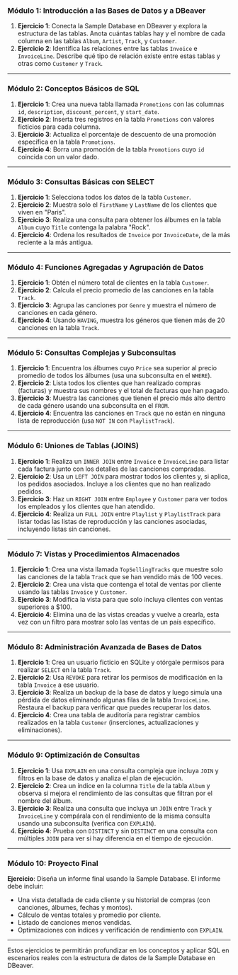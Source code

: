 ### **Módulo 1: Introducción a las Bases de Datos y a DBeaver**

1. **Ejercicio 1**: Conecta la Sample Database en DBeaver y explora la estructura de las tablas. Anota cuántas tablas hay y el nombre de cada columna en las tablas `Album`, `Artist`, `Track`, y `Customer`.
2. **Ejercicio 2**: Identifica las relaciones entre las tablas `Invoice` e `InvoiceLine`. Describe qué tipo de relación existe entre estas tablas y otras como `Customer` y `Track`.

---

### **Módulo 2: Conceptos Básicos de SQL**

1. **Ejercicio 1**: Crea una nueva tabla llamada `Promotions` con las columnas `id`, `description`, `discount_percent`, y `start_date`.
2. **Ejercicio 2**: Inserta tres registros en la tabla `Promotions` con valores ficticios para cada columna.
3. **Ejercicio 3**: Actualiza el porcentaje de descuento de una promoción específica en la tabla `Promotions`.
4. **Ejercicio 4**: Borra una promoción de la tabla `Promotions` cuyo `id` coincida con un valor dado.

---

### **Módulo 3: Consultas Básicas con SELECT**

1. **Ejercicio 1**: Selecciona todos los datos de la tabla `Customer`.
2. **Ejercicio 2**: Muestra solo el `FirstName` y `LastName` de los clientes que viven en "Paris".
3. **Ejercicio 3**: Realiza una consulta para obtener los álbumes en la tabla `Album` cuyo `Title` contenga la palabra "Rock".
4. **Ejercicio 4**: Ordena los resultados de `Invoice` por `InvoiceDate`, de la más reciente a la más antigua.

---

### **Módulo 4: Funciones Agregadas y Agrupación de Datos**

1. **Ejercicio 1**: Obtén el número total de clientes en la tabla `Customer`.
2. **Ejercicio 2**: Calcula el precio promedio de las canciones en la tabla `Track`.
3. **Ejercicio 3**: Agrupa las canciones por `Genre` y muestra el número de canciones en cada género.
4. **Ejercicio 4**: Usando `HAVING`, muestra los géneros que tienen más de 20 canciones en la tabla `Track`.

---

### **Módulo 5: Consultas Complejas y Subconsultas**

1. **Ejercicio 1**: Encuentra los álbumes cuyo `Price` sea superior al precio promedio de todos los álbumes (usa una subconsulta en el `WHERE`).
2. **Ejercicio 2**: Lista todos los clientes que han realizado compras (facturas) y muestra sus nombres y el total de facturas que han pagado.
3. **Ejercicio 3**: Muestra las canciones que tienen el precio más alto dentro de cada género usando una subconsulta en el `FROM`.
4. **Ejercicio 4**: Encuentra las canciones en `Track` que no están en ninguna lista de reproducción (usa `NOT IN` con `PlaylistTrack`).

---

### **Módulo 6: Uniones de Tablas (JOINS)**

1. **Ejercicio 1**: Realiza un `INNER JOIN` entre `Invoice` e `InvoiceLine` para listar cada factura junto con los detalles de las canciones compradas.
2. **Ejercicio 2**: Usa un `LEFT JOIN` para mostrar todos los clientes y, si aplica, los pedidos asociados. Incluye a los clientes que no han realizado pedidos.
3. **Ejercicio 3**: Haz un `RIGHT JOIN` entre `Employee` y `Customer` para ver todos los empleados y los clientes que han atendido.
4. **Ejercicio 4**: Realiza un `FULL JOIN` entre `Playlist` y `PlaylistTrack` para listar todas las listas de reproducción y las canciones asociadas, incluyendo listas sin canciones.

---

### **Módulo 7: Vistas y Procedimientos Almacenados**

1. **Ejercicio 1**: Crea una vista llamada `TopSellingTracks` que muestre solo las canciones de la tabla `Track` que se han vendido más de 100 veces.
2. **Ejercicio 2**: Crea una vista que contenga el total de ventas por cliente usando las tablas `Invoice` y `Customer`.
3. **Ejercicio 3**: Modifica la vista para que solo incluya clientes con ventas superiores a $100.
4. **Ejercicio 4**: Elimina una de las vistas creadas y vuelve a crearla, esta vez con un filtro para mostrar solo las ventas de un país específico.

---

### **Módulo 8: Administración Avanzada de Bases de Datos**

1. **Ejercicio 1**: Crea un usuario ficticio en SQLite y otórgale permisos para realizar `SELECT` en la tabla `Track`.
2. **Ejercicio 2**: Usa `REVOKE` para retirar los permisos de modificación en la tabla `Invoice` a ese usuario.
3. **Ejercicio 3**: Realiza un backup de la base de datos y luego simula una pérdida de datos eliminando algunas filas de la tabla `InvoiceLine`. Restaura el backup para verificar que puedes recuperar los datos.
4. **Ejercicio 4**: Crea una tabla de auditoría para registrar cambios realizados en la tabla `Customer` (inserciones, actualizaciones y eliminaciones).

---

### **Módulo 9: Optimización de Consultas**

1. **Ejercicio 1**: Usa `EXPLAIN` en una consulta compleja que incluya `JOIN` y filtros en la base de datos y analiza el plan de ejecución.
2. **Ejercicio 2**: Crea un índice en la columna `Title` de la tabla `Album` y observa si mejora el rendimiento de las consultas que filtran por el nombre del álbum.
3. **Ejercicio 3**: Realiza una consulta que incluya un `JOIN` entre `Track` y `InvoiceLine` y compárala con el rendimiento de la misma consulta usando una subconsulta (verifica con `EXPLAIN`).
4. **Ejercicio 4**: Prueba con `DISTINCT` y sin `DISTINCT` en una consulta con múltiples `JOIN` para ver si hay diferencia en el tiempo de ejecución.

---

### **Módulo 10: Proyecto Final**

**Ejercicio**: Diseña un informe final usando la Sample Database. El informe debe incluir:
   - Una vista detallada de cada cliente y su historial de compras (con canciones, álbumes, fechas y montos).
   - Cálculo de ventas totales y promedio por cliente.
   - Listado de canciones menos vendidas.
   - Optimizaciones con índices y verificación de rendimiento con `EXPLAIN`.

---

Estos ejercicios te permitirán profundizar en los conceptos y aplicar SQL en escenarios reales con la estructura de datos de la Sample Database en DBeaver.
